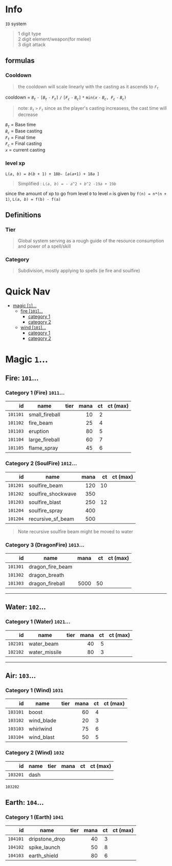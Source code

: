 # Info

`ID` system 
>1 digit type  
>2 digit element/weapon(for melee)   
>3 digit attack  

## formulas

### Cooldown 
> the cooldown will scale linearly with the casting as it ascends to _`F`<sub>`t`</sub>_

cooldown =  _`B`<sub>`t`</sub>_ `-` `[`_`B`<sub>`t`</sub>_ `-` _`F`<sub>`t`</sub>_`]` `/` `[`_`F`<sub>`c`</sub>_ `-` _`B`<sub>`c`</sub>_`]` `*` `min(`_`x`_ `-` _`B`<sub>`c`</sub>_`, `_`F`<sub>`c`</sub>_ `-` _`B`<sub>`c`</sub>_`)`

> note: _`B`<sub>`t`</sub>_ `>` _`F`<sub>`t`</sub>_ since as the player's casting increasess, the cast time will decrease

_`B`<sub>`t`</sub>_ = Base time  
_`B`<sub>`c`</sub>_ = Base casting  
_`F`<sub>`t`</sub>_ = Final time  
_`F`<sub>`c`</sub>_ = Final casting  
_`x`_ = current casting

### level xp 

`L(`_`a`_`, `_`b`_`) = `_`b`_`(`_`b`_` + 1) + 18`_`b`_` - [ `_`a`_`(`_`a`_`+1) + 18`_`a`_` ]`
> Simplified : `L(`_`a`_`, `_`b`_`) = - `_`a`_`^2 + `_`b`_`^2 -19`_`a`_` + 19`_`b`_

since the amount of xp to go from level `0` to level _`n`_ is given by `f(n) = n*(n + 1)`, `L(`_`a`_`, `_`b`_`) = f(b) - f(a)`

## Definitions
### Tier
> Global system serving as a rough guide of the resource consumption and power of a spell/skill

### Category
> Subdivision, mostly applying to spells (ie fire and soulfire)

# Quick Nav
- [magic [`1`]...](#magic)
    - [fire  [`101`]...](#fire-101)
        - [category 1](#category-1-fire-1011)
        - [category 2](#category-2-soulfire-1012)
    - [wind [`101`]...](#fire-102)
        - [category 1](#category-1-wind-1021)
        - [category 2](#category-2-wind-1022)

# Magic `1`...

## Fire: `101`...
### Category 1 (Fire) `1011`...
id       | name            | tier | mana | ct    | ct (max)
-------: | --------------- | ---- | ---: | ----: | ---: 
`101101` | small_fireball  |      |   10 |     2 | 
`101102` | fire_beam       |      |   25 |     4 | 
`101103` | eruption        |      |   80 |     5 | 
`101104` | large_fireball  |      |   60 |     7 | 
`101105` | flame_spray     |      |   45 |     6 | 

### Category 2 (SoulFire) `1012`...
id       | name               | mana | ct    | ct (max)
-------: | ---------------    | ---: | ----: | ---: 
`101201` | soulfire_beam      |  120 |    10 |  
`101202` | soulfire_shockwave |  350 
`101203` | soulfire_blast     |  250 |    12 | 
`101204` | soulfire_spray     |  400
`101204` | recursive_sf_beam  |  500 |

> Note recursive soulfire beam might be moved to water 

### Category 3 (DragonFire) `1013`...
id       | name               | mana | ct    | ct (max)
-------: | ---------------    | ---: | ----: | ---: 
`101301` | dragon_fire_beam
`101302` | dragon_breath
`101303` | dragon_fireball    | 5000 |    50 | 
---
## Water: `102`...
### Category 1 (Water) `1021`...
id       | name            | tier | mana | ct    | ct (max)
-------: | --------------- | ---- | ---: | ----: | ---: 
`102101` | water_beam      |      |   40 |     5 | 
`102102` | water_missile   |      |   80 |     3 | 

---
## Air: `103`...

### Category 1 (Wind) `1031`
id       | name            | tier | mana | ct    | ct (max)
-------: | --------------- | ---- | ---: | ----: | ---: 
`103101` | boost           |      |   60 |     4 | 
`103102` | wind_blade      |      |   20 |     3 | 
`103103` | whirlwind       |      |   75 |     6 | 
`103104` | wind_blast      |      |   50 |     5 | 

### Category 2 (Wind) `1032`
id       | name            | tier | mana | ct    | ct (max)
-------: | --------------- | ---- | ---: | ----: | ---: 
`103201` | dash
`103202`

## Earth: `104`...
### Category 1 (Earth) `1041`

id       | name            | tier | mana | ct    | ct (max)
-------: | --------------- | ---- | ---: | ----: | ---: 
`104101` | dripstone_drop  |      |   40 |     3 | 
`104102` | spike_launch    |      |   50 |     8 |
`104103` | earth_shield    |      |   80 |     6 | 